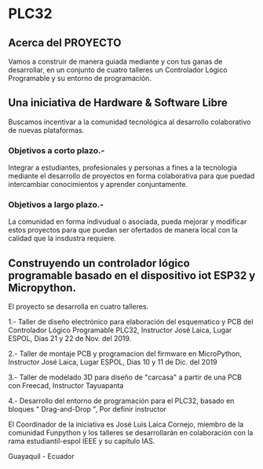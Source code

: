 # PLC32

## Acerca del PROYECTO
Vamos a construir de manera guiada mediante y con tus ganas de desarrollar, en un conjunto de cuatro talleres un Controlador Lógico Programable y su entorno de programación. 

## Una iniciativa de Hardware & Software Libre

Buscamos incentivar a la comunidad tecnológica al desarrollo colaborativo de nuevas plataformas. 

### Objetivos a corto plazo.-

Integrar a estudiantes, profesionales y personas a fines a la tecnologia mediante el desarrollo de proyectos en forma colaborativa para que puedad intercambiar conocimientos y aprender conjuntamente. 

### Objetivos a largo plazo.-

La comunidad en forma indivudual o asociada, pueda mejorar y modificar estos proyectos para que puedan ser ofertados de manera local con la calidad que la insdustra requiere. 



## Construyendo un controlador lógico programable basado en el dispositivo iot ESP32 y Micropython. 

El proyecto se desarrolla en cuatro talleres. 

1.- Taller de diseño electrónico para elaboración del esquematico y PCB del Controlador Lógico Programable PLC32, Instructor José Laica, Lugar ESPOL, Dias 21 y 22 de Nov. del 2019.

2.- Taller de montaje PCB y programacion del firmware en MicroPython, Instructor José Laica, Lugar ESPOL, Dias 10 y 11 de Dic. del 2019

3.- Taller de modelado 3D para diseño de "carcasa" a partir de una PCB con Freecad, Instructor Tayuapanta

4.- Desarrollo del entorno de programación para el PLC32, basado en bloques " Drag-and-Drop ", Por definir instructor

El Coordinador de la iniciativa es José Luis Laica Cornejo, miembro de la comunidad Funpython y los talleres se desarrollarán en colaboración con la rama estudiantil-espol IEEE y su capítulo IAS.


Guayaquil - Ecuador 
